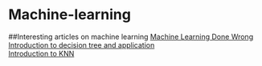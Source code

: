 # Machine-learning
##Interesting articles on machine learning
[Machine Learning Done Wrong](http://ml.posthaven.com/machine-learning-done-wrong)<br>
[Introduction to decision tree and application](http://blog.jobbole.com/89072/)<br>
[Introduction to KNN](http://www.thebigdata.cn/QiTa/14856.html)<br>

